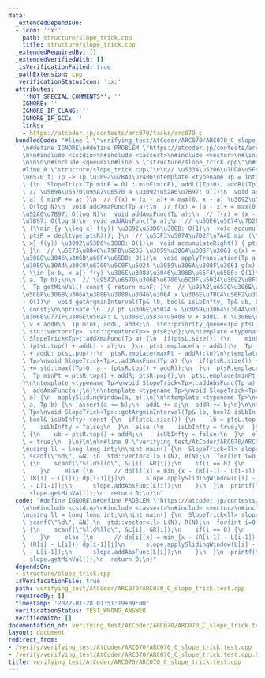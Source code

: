 ```yaml
---
data:
  _extendedDependsOn:
  - icon: ':x:'
    path: structure/slope_trick.cpp
    title: structure/slope_trick.cpp
  _extendedRequiredBy: []
  _extendedVerifiedWith: []
  _isVerificationFailed: true
  _pathExtension: cpp
  _verificationStatusIcon: ':x:'
  attributes:
    '*NOT_SPECIAL_COMMENTS*': ''
    IGNORE: ''
    IGNORE_IF_CLANG: ''
    IGNORE_IF_GCC: ''
    links:
    - https://atcoder.jp/contests/arc070/tasks/arc070_c
  bundledCode: "#line 1 \"verifying_test/AtCoder/ARC070/ARC070_C_slope_trick.test.cpp\"\
    \n#define IGNORE\n#define PROBLEM \"https://atcoder.jp/contests/arc070/tasks/arc070_c\"\
    \n\n#include <cstdio>\n#include <cassert>\n#include <vector>\n#line 1 \"structure/slope_trick.cpp\"\
    \n\n\n\n#include <queue>\n#line 6 \"structure/slope_trick.cpp\"\n#include <algorithm>\n\
    #line 8 \"structure/slope_trick.cpp\"\n\n// \u533A\u5206\u7DDA\u5F62\u51F8\u95A2\
    \u6570 f: Tp -> Tp \u3092\u7BA1\u7406\ntemplate <typename Tp = int>\nstruct SlopeTrick\
    \ {\n  SlopeTrick(Tp minF = 0) : minF(minF), addL((Tp)0), addR((Tp)0) {}\n\n \
    \ // \u5B9A\u6570\u95A2\u6570 a \u3092\u52A0\u7B97: O(1)\n  void addConstFunc(Tp\
    \ a) { minF += a; }\n  // f(x) = (x - a)+ = max(0, x - a) \u3092\u52A0\u7B97:\
    \ O(log N)\n  void addXmaFunc(Tp a);\n  // f(x) = (a - x)+ = max(0, a - x) \u3092\
    \u52A0\u7B97: O(log N)\n  void addAmxFunc(Tp a);\n  // f(x) = |x - a| \u3092\u52A0\
    \u7B97: O(log N)\n  void addAbsFunc(Tp a);\n  // \u5DE6\u5074\u7D2F\u7A4D min\
    \ (\\min_{y \\leq x} f(y)) \u3092\u53D6\u308B: O(1)\n  void accumulateLeft() {\
    \ ptsR = decltype(ptsR)(); }\n  // \u53F3\u5074\u7D2F\u7A4D min (\\min_{y \\geq\
    \ x} f(y)) \u3092\u53D6\u308B: O(1)\n  void accumulateRight() { ptsL = decltype(ptsL)();\
    \ }\n  // \u5E73\u884C\u79FB\u52D5 \u3059\u306A\u308F\u3061 g(x) = f(x - a) \u306E\
    \u3088\u3046\u306B\u66F4\u65B0: O(1)\n  void applyTranslation(Tp a);\n  // \u30B9\
    \u30E9\u30A4\u30C9\u6700\u5C0F\u5024 \u3059\u306A\u308F\u3061 g(x) = \\min_{y\
    \ \\in [x-b, x-a]} f(y) \u306E\u3088\u3046\u306B\u66F4\u65B0: O(1)\n  void applySlidingWindow(Tp\
    \ a, Tp b);\n\n  // \u95A2\u6570\u306E\u6700\u5C0F\u5024\u3092\u8FD4\u3059: O(1)\n\
    \  Tp getMinVal() const { return minF; }\n  // \u95A2\u6570\u306E\u5024\u304C\u6700\
    \u5C0F\u306B\u306A\u308B\u3088\u3046\u306A x \u306E\u7BC4\u56F2\u3092\u8FD4\u3059\
    : O(1)\n  void getArgminInterval(Tp& lb, bool& isLbInfty, Tp& ub, bool& isUbInfty)\
    \ const;\n\nprivate:\n  // pt \u306E\u5024 v \u306B\u3064\u3044\u3066\u3001\u305D\
    \u306E\u771F\u306E\u5024: L \u306E\u5834\u5408 v + addL, R \u306E\u5834\u5408\
    \ v + addR\n  Tp minF, addL, addR;\n  std::priority_queue<Tp> ptsL;\n  std::priority_queue<Tp,\
    \ std::vector<Tp>, std::greater<Tp>> ptsR;\n};\n\ntemplate <typename Tp>\nvoid\
    \ SlopeTrick<Tp>::addXmaFunc(Tp a) {\n  if(ptsL.size()) {\n    minF += std::max((Tp)0,\
    \ (ptsL.top() + addL) - a);\n  }\n  ptsL.emplace(a - addL);\n  Tp maxPt = ptsL.top()\
    \ + addL; ptsL.pop();\n  ptsR.emplace(maxPt - addR);\n}\n\ntemplate <typename\
    \ Tp>\nvoid SlopeTrick<Tp>::addAmxFunc(Tp a) {\n  if(ptsR.size()) {\n    minF\
    \ += std::max((Tp)0, a - (ptsR.top() + addR));\n  }\n  ptsR.emplace(a - addR);\n\
    \  Tp minPt = ptsR.top() + addR; ptsR.pop();\n  ptsL.emplace(minPt - addL);\n\
    }\n\ntemplate <typename Tp>\nvoid SlopeTrick<Tp>::addAbsFunc(Tp a) {\n  addXmaFunc(a);\n\
    \  addAmxFunc(a);\n}\n\ntemplate <typename Tp>\nvoid SlopeTrick<Tp>::applyTranslation(Tp\
    \ a) {\n  applySlidingWindow(a, a);\n}\n\ntemplate <typename Tp>\nvoid SlopeTrick<Tp>::applySlidingWindow(Tp\
    \ a, Tp b) {\n  assert(a <= b);\n  addL += a;\n  addR += b;\n}\n\ntemplate <typename\
    \ Tp>\nvoid SlopeTrick<Tp>::getArgminInterval(Tp& lb, bool& isLbInfty, Tp& ub,\
    \ bool& isUbInfty) const {\n  if(ptsL.size()) {\n    lb = ptsL.top() + addL;\n\
    \    isLbInfty = false;\n  }\n  else {\n    isLbInfty = true;\n  }\n\n  if(ptsR.size())\
    \ {\n    ub = ptsR.top() + addR;\n    isUbInfty = false;\n  }\n  else {\n    isUbInfty\
    \ = true;\n  }\n}\n\n\n#line 8 \"verifying_test/AtCoder/ARC070/ARC070_C_slope_trick.test.cpp\"\
    \nusing ll = long long int;\n\nint main() {\n  SlopeTrick<ll> slope;\n  int N;\
    \ scanf(\"%d\", &N);\n  std::vector<ll> L(N), R(N);\n  for(int i=0; i<N; i++)\
    \ {\n    scanf(\"%lld%lld\", &L[i], &R[i]);\n    if(i == 0) {\n      slope.addAbsFunc(L[i]);\n\
    \    }\n    else {\n      // dp[i][x] = min_{x - (R[i-1] - L[i-1]) <= j <= x +\
    \ (R[i] - L[i])} dp[i-1][j]\n      slope.applySlidingWindow(L[i] - R[i], R[i-1]\
    \ - L[i-1]);\n      slope.addAbsFunc(L[i]);\n    }\n  }\n  printf(\"%lld\\n\"\
    , slope.getMinVal());\n  return 0;\n}\n"
  code: "#define IGNORE\n#define PROBLEM \"https://atcoder.jp/contests/arc070/tasks/arc070_c\"\
    \n\n#include <cstdio>\n#include <cassert>\n#include <vector>\n#include \"../../../structure/slope_trick.cpp\"\
    \nusing ll = long long int;\n\nint main() {\n  SlopeTrick<ll> slope;\n  int N;\
    \ scanf(\"%d\", &N);\n  std::vector<ll> L(N), R(N);\n  for(int i=0; i<N; i++)\
    \ {\n    scanf(\"%lld%lld\", &L[i], &R[i]);\n    if(i == 0) {\n      slope.addAbsFunc(L[i]);\n\
    \    }\n    else {\n      // dp[i][x] = min_{x - (R[i-1] - L[i-1]) <= j <= x +\
    \ (R[i] - L[i])} dp[i-1][j]\n      slope.applySlidingWindow(L[i] - R[i], R[i-1]\
    \ - L[i-1]);\n      slope.addAbsFunc(L[i]);\n    }\n  }\n  printf(\"%lld\\n\"\
    , slope.getMinVal());\n  return 0;\n}"
  dependsOn:
  - structure/slope_trick.cpp
  isVerificationFile: true
  path: verifying_test/AtCoder/ARC070/ARC070_C_slope_trick.test.cpp
  requiredBy: []
  timestamp: '2022-01-28 01:51:19+09:00'
  verificationStatus: TEST_WRONG_ANSWER
  verifiedWith: []
documentation_of: verifying_test/AtCoder/ARC070/ARC070_C_slope_trick.test.cpp
layout: document
redirect_from:
- /verify/verifying_test/AtCoder/ARC070/ARC070_C_slope_trick.test.cpp
- /verify/verifying_test/AtCoder/ARC070/ARC070_C_slope_trick.test.cpp.html
title: verifying_test/AtCoder/ARC070/ARC070_C_slope_trick.test.cpp
---
```

